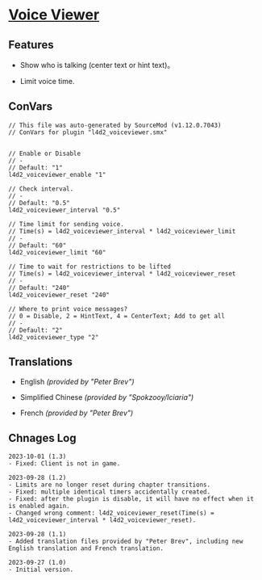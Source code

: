# [Voice Viewer](https://forums.alliedmods.net/showthread.php?t=344047)

## Features
- Show who is talking (center text or hint text)。

- Limit voice time.


## ConVars
~~~
// This file was auto-generated by SourceMod (v1.12.0.7043)
// ConVars for plugin "l4d2_voiceviewer.smx"


// Enable or Disable
// -
// Default: "1"
l4d2_voiceviewer_enable "1"

// Check interval.
// -
// Default: "0.5"
l4d2_voiceviewer_interval "0.5"

// Time limit for sending voice.
// Time(s) = l4d2_voiceviewer_interval * l4d2_voiceviewer_limit
// -
// Default: "60"
l4d2_voiceviewer_limit "60"

// Time to wait for restrictions to be lifted
// Time(s) = l4d2_voiceviewer_interval * l4d2_voiceviewer_reset
// -
// Default: "240"
l4d2_voiceviewer_reset "240"

// Where to print voice messages?
// 0 = Disable, 2 = HintText, 4 = CenterText; Add to get all
// -
// Default: "2"
l4d2_voiceviewer_type "2"
~~~

## Translations
- English *(provided by "Peter Brev")*

- Simplified Chinese *(provided by "Spokzooy/Iciaria")*

- French *(provided by "Peter Brev")*

## Chnages Log
~~~
2023-10-01 (1.3)
- Fixed: Client is not in game.

2023-09-28 (1.2)
- Limits are no longer reset during chapter transitions.
- Fixed: multiple identical timers accidentally created.
- Fixed: after the plugin is disable, it will have no effect when it is enabled again.
- Changed wrong comment: l4d2_voiceviewer_reset(Time(s) = l4d2_voiceviewer_interval * l4d2_voiceviewer_reset).

2023-09-28 (1.1)
- Added translation files provided by "Peter Brev", including new English translation and French translation.

2023-09-27 (1.0)
- Initial version.
